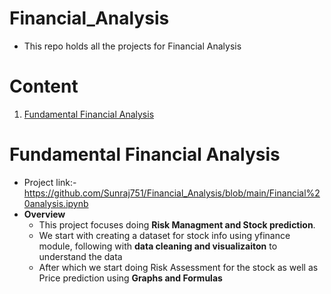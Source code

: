 # Financial_Analysis
- This repo holds all the projects for Financial Analysis

# Content
1. [Fundamental Financial Analysis](#Fundamental-Financial-Analysis)

# Fundamental Financial Analysis
- Project link:- https://github.com/Sunraj751/Financial_Analysis/blob/main/Financial%20analysis.ipynb
- **Overview**
  - This project focuses doing **Risk Managment and Stock prediction**. 
  - We start with creating a dataset for stock info using yfinance module, following with **data cleaning and visualizaiton** to understand the data
  - After which we start doing Risk Assessment for the stock as well as Price prediction using **Graphs and Formulas**
